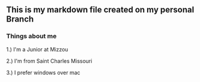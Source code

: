 ## This is my markdown file created on my personal Branch

### Things about me

1.) I'm a Junior at Mizzou

2.) I'm from Saint Charles Missouri

3.) I prefer windows over mac
